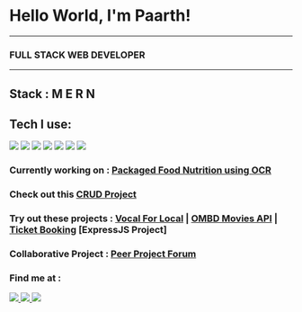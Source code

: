 <!DOCTYPE html>
<html lang="en">
  <body>
    <div>
      <h1>Hello World, I'm Paarth!</h1>
      <hr>
      <h3> FULL STACK WEB DEVELOPER </h3>
       <hr>
        <h2> Stack : M E R N </h2> 
          <h2> Tech I use: </h2>
            <img src="https://img.icons8.com/color/48/000000/html-5.png"/>
           <img src="https://img.icons8.com/color/48/000000/css3.png"/> 
         <img src="https://img.icons8.com/color/48/000000/javascript.png"/> 
          <img src="https://img.icons8.com/color/48/000000/nodejs.png"/> 
          <img src="https://img.icons8.com/color/48/000000/postgreesql.png"/>
        <img src="https://img.icons8.com/officel/48/000000/react.png"/> 
        <img src="https://img.icons8.com/color/48/000000/bootstrap.png"/>
           <div>
        <h3> Currently working on : <a href = "https://github.com/RathoreSPaarth/OCR-JS"> Packaged Food Nutrition using OCR </a> </h3>
          <h3> Check out this <a href = "https://codesandbox.io/s/github/RathoreSPaarth/TeacherManagement-CRUD"> CRUD Project </a> </h3>
             <h3> Try out these projects : <a href = "https://friendly-heisenberg-1c76a4.netlify.app/">Vocal For Local</a> | <a href = "https://hardcore-villani-5e25f6.netlify.app/"> OMBD Movies API</a> | <a href = "https://calm-earth-52448.herokuapp.com/"> Ticket Booking</a> [ExpressJS Project]  </h3>
      </div>
      <h3> Collaborative Project : <a href = "https://github.com/RathoreSPaarth/PeerProjectForum"> Peer Project Forum </a> </h3>
      <div>
        <h3>Find me at : </h3>
        <a href = "https://www.linkedin.com/in/paarth-s-rathore/" target = "_blank"> <img src="https://img.icons8.com/color/48/000000/linkedin.png"/> </a>
        <a href = "https://www.hackerrank.com/RA1711003010304" target = "_blank"><img src="https://img.icons8.com/windows/48/000000/hackerrank.png"/> </a>
       <a href = "mailto: paarthsinghrathore1@gmail.com" target = "_blank"> <img src="https://img.icons8.com/fluent/48/000000/gmail.png"/> </a>
      </div>
  </body>
</html>
